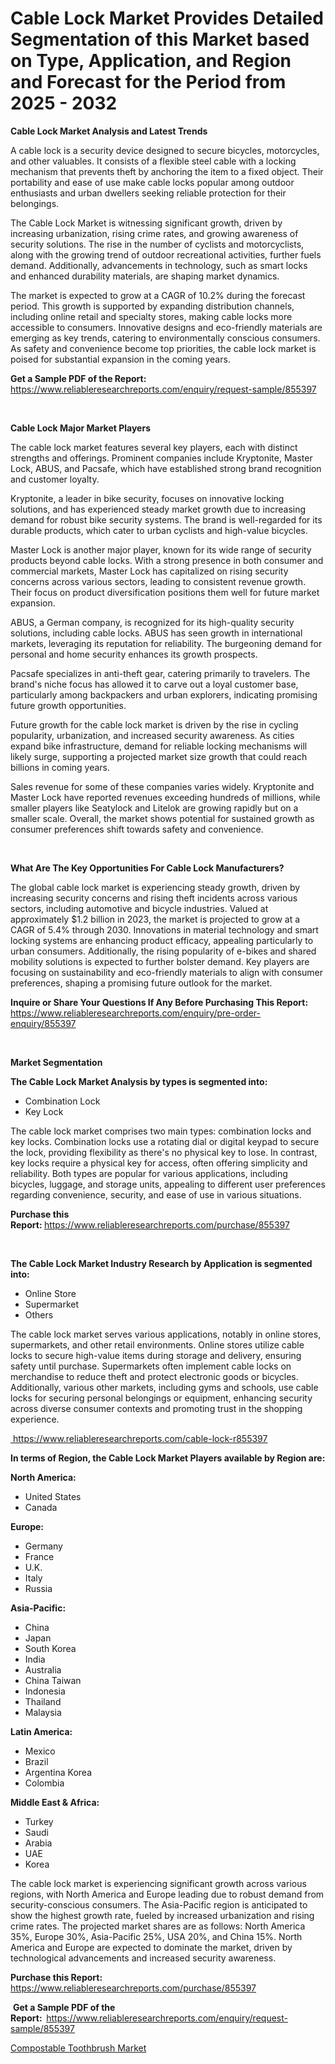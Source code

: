 <p><h1>Cable Lock Market Provides Detailed Segmentation of this Market based on Type, Application, and Region and Forecast for the Period from 2025 - 2032</h1></p><p><strong>Cable Lock Market Analysis and Latest Trends</strong></p>
<p><p>A cable lock is a security device designed to secure bicycles, motorcycles, and other valuables. It consists of a flexible steel cable with a locking mechanism that prevents theft by anchoring the item to a fixed object. Their portability and ease of use make cable locks popular among outdoor enthusiasts and urban dwellers seeking reliable protection for their belongings.</p><p>The Cable Lock Market is witnessing significant growth, driven by increasing urbanization, rising crime rates, and growing awareness of security solutions. The rise in the number of cyclists and motorcyclists, along with the growing trend of outdoor recreational activities, further fuels demand. Additionally, advancements in technology, such as smart locks and enhanced durability materials, are shaping market dynamics.</p><p>The market is expected to grow at a CAGR of 10.2% during the forecast period. This growth is supported by expanding distribution channels, including online retail and specialty stores, making cable locks more accessible to consumers. Innovative designs and eco-friendly materials are emerging as key trends, catering to environmentally conscious consumers. As safety and convenience become top priorities, the cable lock market is poised for substantial expansion in the coming years.</p></p>
<p><strong>Get a Sample PDF of the Report:&nbsp;</strong> <a href="https://www.reliableresearchreports.com/enquiry/request-sample/855397?utm_campaign=2253&utm_medium=2&utm_source=Github&utm_content=ia&utm_term=05042025&utm_id=cable-lock">https://www.reliableresearchreports.com/enquiry/request-sample/855397</a></p>
<p>&nbsp;</p>
<p><strong>Cable Lock Major Market Players</strong></p>
<p><p>The cable lock market features several key players, each with distinct strengths and offerings. Prominent companies include Kryptonite, Master Lock, ABUS, and Pacsafe, which have established strong brand recognition and customer loyalty.</p><p>Kryptonite, a leader in bike security, focuses on innovative locking solutions, and has experienced steady market growth due to increasing demand for robust bike security systems. The brand is well-regarded for its durable products, which cater to urban cyclists and high-value bicycles.</p><p>Master Lock is another major player, known for its wide range of security products beyond cable locks. With a strong presence in both consumer and commercial markets, Master Lock has capitalized on rising security concerns across various sectors, leading to consistent revenue growth. Their focus on product diversification positions them well for future market expansion.</p><p>ABUS, a German company, is recognized for its high-quality security solutions, including cable locks. ABUS has seen growth in international markets, leveraging its reputation for reliability. The burgeoning demand for personal and home security enhances its growth prospects.</p><p>Pacsafe specializes in anti-theft gear, catering primarily to travelers. The brand's niche focus has allowed it to carve out a loyal customer base, particularly among backpackers and urban explorers, indicating promising future growth opportunities.</p><p>Future growth for the cable lock market is driven by the rise in cycling popularity, urbanization, and increased security awareness. As cities expand bike infrastructure, demand for reliable locking mechanisms will likely surge, supporting a projected market size growth that could reach billions in coming years.</p><p>Sales revenue for some of these companies varies widely. Kryptonite and Master Lock have reported revenues exceeding hundreds of millions, while smaller players like Seatylock and Litelok are growing rapidly but on a smaller scale. Overall, the market shows potential for sustained growth as consumer preferences shift towards safety and convenience.</p></p>
<p>&nbsp;</p>
<p><strong>What Are The Key Opportunities For Cable Lock Manufacturers?</strong></p>
<p><p>The global cable lock market is experiencing steady growth, driven by increasing security concerns and rising theft incidents across various sectors, including automotive and bicycle industries. Valued at approximately $1.2 billion in 2023, the market is projected to grow at a CAGR of 5.4% through 2030. Innovations in material technology and smart locking systems are enhancing product efficacy, appealing particularly to urban consumers. Additionally, the rising popularity of e-bikes and shared mobility solutions is expected to further bolster demand. Key players are focusing on sustainability and eco-friendly materials to align with consumer preferences, shaping a promising future outlook for the market.</p></p>
<p><strong>Inquire or Share Your Questions If Any Before Purchasing This Report:</strong> <a href="https://www.reliableresearchreports.com/enquiry/pre-order-enquiry/855397?utm_campaign=2253&utm_medium=2&utm_source=Github&utm_content=ia&utm_term=05042025&utm_id=cable-lock">https://www.reliableresearchreports.com/enquiry/pre-order-enquiry/855397</a></p>
<p>&nbsp;</p>
<p><strong>Market Segmentation</strong></p>
<p><strong>The Cable Lock Market Analysis by types is segmented into:</strong></p>
<p><ul><li>Combination Lock</li><li>Key Lock</li></ul></p>
<p><p>The cable lock market comprises two main types: combination locks and key locks. Combination locks use a rotating dial or digital keypad to secure the lock, providing flexibility as there's no physical key to lose. In contrast, key locks require a physical key for access, often offering simplicity and reliability. Both types are popular for various applications, including bicycles, luggage, and storage units, appealing to different user preferences regarding convenience, security, and ease of use in various situations.</p></p>
<p><strong>Purchase this Report:&nbsp;</strong><a href="https://www.reliableresearchreports.com/purchase/855397?utm_campaign=2253&utm_medium=2&utm_source=Github&utm_content=ia&utm_term=05042025&utm_id=cable-lock">https://www.reliableresearchreports.com/purchase/855397</a></p>
<p>&nbsp;</p>
<p><strong>The Cable Lock Market Industry Research by Application is segmented into:</strong></p>
<p><ul><li>Online Store</li><li>Supermarket</li><li>Others</li></ul></p>
<p><p>The cable lock market serves various applications, notably in online stores, supermarkets, and other retail environments. Online stores utilize cable locks to secure high-value items during storage and delivery, ensuring safety until purchase. Supermarkets often implement cable locks on merchandise to reduce theft and protect electronic goods or bicycles. Additionally, various other markets, including gyms and schools, use cable locks for securing personal belongings or equipment, enhancing security across diverse consumer contexts and promoting trust in the shopping experience.</p></p>
<p><a href="https://www.reliableresearchreports.com/cable-lock-r855397?utm_campaign=2253&utm_medium=2&utm_source=Github&utm_content=ia&utm_term=05042025&utm_id=cable-lock">&nbsp;https://www.reliableresearchreports.com/cable-lock-r855397</a></p>
<p><strong>In terms of Region, the Cable Lock Market Players available by Region are:</strong></p>
<p>
    <p> <strong> North America: </strong>
        <ul>
            <li>United States</li>
            <li>Canada</li>
        </ul>
        </p> 
    <p> <strong> Europe: </strong>
        <ul>
            <li>Germany</li>
            <li>France</li>
            <li>U.K.</li>
            <li>Italy</li>
            <li>Russia</li>
        </ul>
        </p> 
    <p> <strong> Asia-Pacific: </strong>
        <ul>
            <li>China</li>
            <li>Japan</li>
            <li>South Korea</li>
            <li>India</li>
            <li>Australia</li>
            <li>China Taiwan</li>
            <li>Indonesia</li>
            <li>Thailand</li>
            <li>Malaysia</li>
        </ul>
        </p> 
    <p> <strong> Latin America: </strong>
        <ul>
            <li>Mexico</li>
            <li>Brazil</li>
            <li>Argentina Korea</li>
            <li>Colombia</li>
        </ul>
        </p> 
    <p> <strong> Middle East & Africa: </strong>
        <ul>
            <li>Turkey</li>
            <li>Saudi</li>
            <li>Arabia</li>
            <li>UAE</li>
            <li>Korea</li>
        </ul>
    </p>
    </p>
<p><p>The cable lock market is experiencing significant growth across various regions, with North America and Europe leading due to robust demand from security-conscious consumers. The Asia-Pacific region is anticipated to show the highest growth rate, fueled by increased urbanization and rising crime rates. The projected market shares are as follows: North America 35%, Europe 30%, Asia-Pacific 25%, USA 20%, and China 15%. North America and Europe are expected to dominate the market, driven by technological advancements and increased security awareness.</p></p>
<p><strong>Purchase this Report: </strong><a href="https://www.reliableresearchreports.com/purchase/855397?utm_campaign=2253&utm_medium=2&utm_source=Github&utm_content=ia&utm_term=05042025&utm_id=cable-lock">https://www.reliableresearchreports.com/purchase/855397</a></p>
<p>&nbsp;<strong>Get a Sample PDF of the Report:&nbsp;&nbsp;</strong><a href="https://www.reliableresearchreports.com/enquiry/request-sample/855397?utm_campaign=2253&utm_medium=2&utm_source=Github&utm_content=ia&utm_term=05042025&utm_id=cable-lock">https://www.reliableresearchreports.com/enquiry/request-sample/855397</a></p>
<p><strong></strong></p>
<p><p><a href="https://github.com/petbigbeepjn/Market-Research-Report-List-2/blob/main/compostable-toothbrush-market.md?utm_campaign=2253&utm_medium=2&utm_source=Github&utm_content=ia&utm_term=05042025&utm_id=cable-lock">Compostable Toothbrush Market</a></p></p>